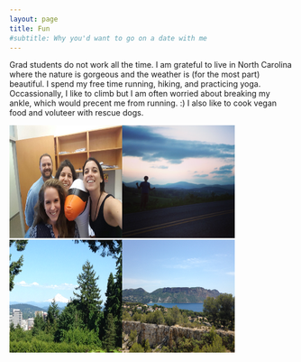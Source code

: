 ```yaml
---
layout: page
title: Fun
#subtitle: Why you'd want to go on a date with me
---
```


Grad students do not work all the time. I am grateful to live in North Carolina where the nature is gorgeous and the weather is (for the most part) beautiful. I spend my free time running, hiking, and practicing yoga. Occassionally, I like to climb but I am often worried about breaking my ankle, which would precent me from running. :) I also like to cook vegan food and voluteer with rescue dogs. 

<img src="2016-09-20 16.55.30.jpg" alt="Some of the MuchaGroup 2016" width="200" height="200"><img src="2017-04-28 20.22.59.jpg" alt="Asheville, NC" width="200" height="200"><img src="2017-05-27 15.46.02.jpg" alt="Portland, OR" width="200" height="200"><img src="2017-07-18 07.34.53.jpg" alt="La Cassis, France" width="200" height="200">



